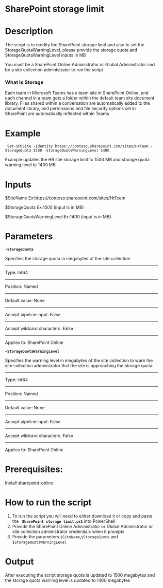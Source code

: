 # SharePoint storage limit

# Description

The script is to modify the SharePoint storage limit and also to set the StorageQuotaWarningLevel, please provide the storage quota and StorageQuotaWarningLevel inputs in MB

You must be a SharePoint Online Administrator or Global Administrator and be a site collection administrator to run the script

### What is Storage

Each team in Microsoft Teams has a team site in SharePoint Online, and each channel in a team gets a folder within the default team site document library. Files shared within a conversation are automatically added to the document library, and permissions and file security options set in SharePoint are automatically reflected within Teams

# Example

     Set-SPOSite -Identity https://contoso.sharepoint.com/sites/HrTeam -StorageQuota 1500 -StorageQuotaWarningLevel 1400

Example updates the HR site storage limit to 1500 MB and storage quota warning level to 1400 MB 

# Inputs

 $SiteName Ex:https://contoso.sharepoint.com/sites/HrTeam
 
 $StorageQuota Ex:1500 (input is in MB)
 
 $StorageQuotaWarningLevel Ex:1400 (input is in MB)
 
# Parameters

**`-StorageQuota`**

Specifies the storage quota in megabytes of the site collection
- - -
Type:	Int64
- - -
Position:	Named
- - -
Default value:	None
- - -
Accept pipeline input:	False
- - -
Accept wildcard characters:	False
- - -
Applies to:	SharePoint Online


**`-StorageQuotaWarningLevel`**

Specifies the warning level in megabytes of the site collection to warn the site collection administrator that the site is approaching the storage quota
- - -
Type:	Int64
- - -
Position:	Named
- - -
Default value:	None
- - -
Accept pipeline input:	False
- - -
Accept wildcard characters:	False
- - -
Applies to:	SharePoint Online
 
# Prerequisites:

 Install [sharepoint-online](https://docs.microsoft.com/en-us/powershell/sharepoint/sharepoint-online/connect-sharepoint-online?view=sharepoint-ps)

# How to run the script

1. To run the script you will need to either download it or copy and paste the **` SharePoint storage limit.ps1`** into PowerShell
2. Provide the SharePoint Online Administrator or Global Administrator or site collection administrator credentials when it prompts
3. Provide the parameters `$SiteName`,`$StorageQuota` and `$StorageQuotaWarningLevel`

# Output

 After executing the script storage quota is updated to 1500 megabytes and the storage quota warning level is updated to 1400 megabytes
